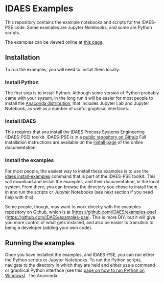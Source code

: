 # IDAES Examples

This repository contains the example notebooks and scripts for
the IDAES-PSE code. Some examples are Jupyter Notebooks, and
some are Python scripts.

The examples can be viewed online at 
[this page](https://github.com/IDAES/examples-pse/tree/master/src/tutorials).

## Installation

To run the examples, you will need to install them locally.

### Install Python

The first step is to install Python. Although some version of Python
probably came with your system, in the long run it will be easier for
most people to install the 
[Anaconda distribution](https://www.anaconda.com/distribution/), that
includes Jupyter Lab and Jupyter Notebook, as well as a number of 
useful graphical interfaces.

### Install IDAES

This requires that you install the 
IDAES Process Systems Engineering (IDAES-PSE) toolkit.
IDAES-PSE is in a 
[public repository on Github](https://github.com/idaes/idaes-pse)
Full installation instructions are available on the
[install page](https://idaes-pse.readthedocs.io/en/stable/install/index.html) 
of the online documentation.

### Install the examples

For most people, the easiest way to install these examples is to use the 
[idaes install-examples](https://github.com/IDAES/idaes-pse/blob/master/examples/workshops/update_workshop_materials.ipynb)
command that is part of the IDAES-PSE toolkit. This will download 
and install the examples, and their documentation, in the local system.
From there, you can browse the directory you chose to install them
in and run the scripts or Jupyter Notebooks (see next section if you
need help with this).

Some people, though, may want to work directly with the examples repository
on Github, which is at [https://github.com/IDAES/examples-pse](https://github.com/IDAES/examples-pse). 
This is more DIY, but it will give you more control of what gets installed, and also
be easier to transition to being a developer (adding your own code). 


## Running the examples

Once you have installed the examples, and IDAES-PSE, you can run
either the Python scripts or Jupyter Notebooks.
To run the Python scripts, navigate to the directory in which they
are held and either use a command or graphical Python interface (see this 
[page on how to run Python on Windows](https://docs.python.org/3/faq/windows.html)).
The Anaconda 
